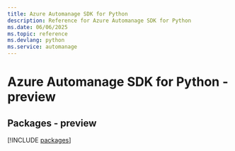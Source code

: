 ```yaml
---
title: Azure Automanage SDK for Python
description: Reference for Azure Automanage SDK for Python
ms.date: 06/06/2025
ms.topic: reference
ms.devlang: python
ms.service: automanage
---
```

# Azure Automanage SDK for Python - preview
## Packages - preview
[!INCLUDE [packages](automanage-index.md)]